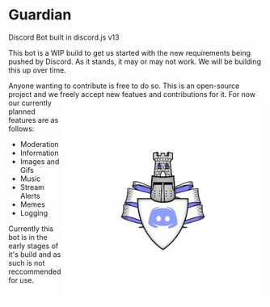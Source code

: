 # Guardian
Discord Bot built in discord.js v13

This bot is a WIP build to get us started with the new requirements being pushed by Discord. As it stands, it may or may not work. 
We will be building this up over time.

Anyone wanting to contribute is free to do so. This is an open-source project and we freely accept new featues and contributions for it.
<img align="right" width="400" src="Guardian.png">
For now our currently planned features are as follows:

 * Moderation
 * Information
 * Images and Gifs
 * Music
 * Stream Alerts
 * Memes
 * Logging
 
Currently this bot is in the early stages of it's build and as such is not reccommended for use.

